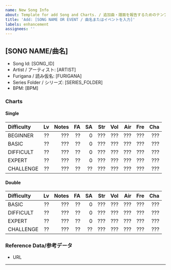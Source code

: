 ```yaml
---
name: New Song Info
about: Template for add Song and Charts. / 追加曲・譜面を報告するためのテンプレートです。
title: 'Add: [SONG NAME OR EVENT / 曲名またはイベントを入力]'
labels: enhancement
assignees: ''
---
```


<!-- Please fill in the contents enclosed in [UPPER_CASE]. -->
<!-- [大文字]で囲まれた内容を入力してください。 -->
## [SONG NAME/曲名]
- Song Id: [SONG_ID]
- Artist / アーティスト: [ARTIST]
- Furigana / 読み仮名: [FURIGANA]
- Series Folder / シリーズ: [SERIES_FOLDER]
- BPM: [BPM]  <!-- ex. "180", "100-400", "???"  -->

### Charts
<!-- Please enter the contents filled with "?". -->
<!-- "?"で埋められた部分を入力してください。 -->
#### Single
|Difficulty|Lv|Notes|FA|SA|Str|Vol|Air|Fre|Cha|
|:---------|--:|--:|--:|--:|--:|--:|--:|--:|--:|
|BEGINNER|??|???|??|0|???|???|???|???|???|
|BASIC|??|???|??|0|???|???|???|???|???|
|DIFFICULT|??|???|??|0|???|???|???|???|???|
|EXPERT|??|???|??|0|???|???|???|???|???|
|CHALLENGE|??|???|??|??|???|???|???|???|???|

#### Double
|Difficulty|Lv|Notes|FA|SA|Str|Vol|Air|Fre|Cha|
|:---------|--:|--:|--:|--:|--:|--:|--:|--:|--:|
|BASIC|??|???|??|0|???|???|???|???|???|
|DIFFICULT|??|???|??|0|???|???|???|???|???|
|EXPERT|??|???|??|0|???|???|???|???|???|
|CHALLENGE|??|???|??|??|???|???|???|???|???|

### Reference Data/参考データ
<!-- If you have any photos, videos, etc, please paste the link here. -->
<!-- 参考にできる写真、動画などがあれば、ここにリンクを貼り付けてください。 -->
- URL

-----
<!-- If you are reporting 2 or above songs. copy & paste it below. -->
<!-- 2曲以上報告する場合は、コピペして以下に入力してください。 -->
